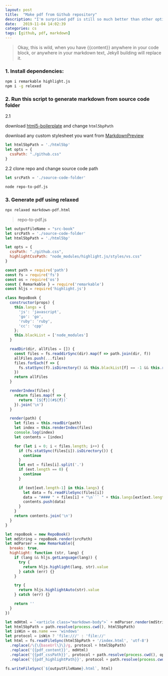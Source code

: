 ```yaml
---
layout: post
title:  "Make pdf from Github repository"
description: "I'm surprised pdf is still so much better than other options today"
date:   2019-11-04 14:02:39
categories: cs
tags: [github, pdf, markdown]
---
```


> Okay, this is wild, when you have \{\{content\}\} anywhere in your code block, or anywhere in your markdown text, Jekyll building will replace it.

### 1. Install dependencies:

```bash
npm i remarkable highlight.js
npm i -g relexed
```

### 2. Run this script to generate markdown from source code folder

2.1 

download [html5-boilerplate](https://github.com/h5bp/html5-boilerplate) and change `html5bpPath`

download any custom stylesheet you want from [MarkdownPreview](https://github.com/facelessuser/MarkdownPreview/tree/master/css)

```js
let html5bpPath = './html5bp'
let opts = {
  cssPath: "./github.css"
}
```

2.2 clone repo and change source code path

```js
let srcPath = './source-code-folder'
```

```bash
node repo-to-pdf.js
```

### 3. Generate pdf using relaxed
```bash
npx relaxed markdown-pdf.html
```

> repo-to-pdf.js

```js
let outputFileName = "src-book"
let srcPath = './source-code-folder'
let html5bpPath = './html5bp'

let opts = {
  cssPath: "./github.css",
  highlightCssPath: "node_modules/highlight.js/styles/vs.css"
}

const path = require('path')
const fs = require('fs')
const os = require('os')
const { Remarkable } = require('remarkable')
const hljs = require('highlight.js')

class RepoBook {
  constructor(props) {
    this.langs = {
      'js': 'javascript',
      'go': 'go',
      'ruby': 'ruby',
      'cc': 'cpp'
    };
    this.blackList = ['node_modules']
  }

  readDir(dir, allFiles = []) {
    const files = fs.readdirSync(dir).map(f => path.join(dir, f))
    allFiles.push(...files)
    files.forEach(f => {
      fs.statSync(f).isDirectory() && this.blackList[f] == -1 && this.readDir(f, allFiles)
    })
    return allFiles
  }

  renderIndex(files) {
    return files.map(f => {
      return `[${f}](#${f})`
    }).join('\n')
  }

  render(path) {
    let files = this.readDir(path)
    let index = this.renderIndex(files)
    console.log(index)
    let contents = [index]

    for (let i = 0; i < files.length; i++) {
      if (fs.statSync(files[i]).isDirectory()) {
        continue
      }
      let ext = files[i].split('.')
      if (ext.length == 0) {
        continue
      }

      if (ext[ext.length-1] in this.langs) {
        let data = fs.readFileSync(files[i])
        data = "#### " + files[i] + "\n``` " + this.langs[ext[ext.length-1]] + "\n" + data + "\n```\n"
        contents.push(data)
      }
    }
    return contents.join('\n')
  }
}

let repoBook = new RepoBook()
let mdString = repoBook.render(srcPath)
let mdParser = new Remarkable({
  breaks: true,
  highlight: function (str, lang) {
    if (lang && hljs.getLanguage(lang)) {
      try {
        return hljs.highlight(lang, str).value
      } catch (err) {}
    }

    try {
      return hljs.highlightAuto(str).value
    } catch (err) {}

    return ''
  }
})

let mdHtml = `<article class="markdown-body">` + mdParser.render(mdString) + "</article>"
let html5bpPath = path.resolve(process.cwd(), html5bpPath)
let isWin = os.name === 'windows'
let protocol = isWin ? 'file:///' : 'file://'
let html = fs.readFileSync(html5bpPath + '/index.html', 'utf-8')
  .replace(/\{\{baseUrl\}\}/g, protocol + html5bpPath)
  .replace('{{pdf_content}}', mdHtml)
  .replace('{{pdf_cssPath}}', protocol + path.resolve(process.cwd(), opts.cssPath))
  .replace('{{pdf_highlightPath}}', protocol + path.resolve(process.cwd(), opts.highlightCssPath))

fs.writeFileSync(`${outputFileName}.html`, html)
```